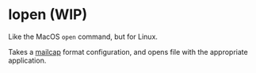 # lopen (WIP)

Like the MacOS `open` command, but for Linux.

Takes a [mailcap](http://manpages.ubuntu.com/manpages/xenial/man5/mailcap.5.html) format configuration, and opens file with the appropriate application.
